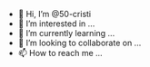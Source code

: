 - 👋 Hi, I’m @50-cristi
- 👀 I’m interested in ...
- 🌱 I’m currently learning ...
- 💞️ I’m looking to collaborate on ...
- 📫 How to reach me ...

<!---
50-cristi/50-cristi is a ✨ special ✨ repository because its `README.md` (this file) appears on your GitHub profile.
You can click the Preview link to take a look at your changes.
--->
